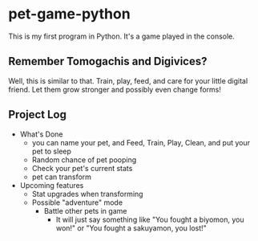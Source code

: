 # pet-game-python

This is my first program in Python. It's a game played in the console.

## Remember Tomogachis and Digivices?

Well, this is similar to that. Train, play, feed, and care for your little digital friend. Let them grow stronger and possibly even change forms!

## Project Log

- What's Done
  - you can name your pet, and Feed, Train, Play, Clean, and put your pet to sleep
  - Random chance of pet pooping
  - Check your pet's current stats
  - pet can transform
- Upcoming features
  - Stat upgrades when transforming
  - Possible "adventure" mode
    - Battle other pets in game
      - It will just say something like "You fought a biyomon, you won!" or "You fought a sakuyamon, you lost!"
